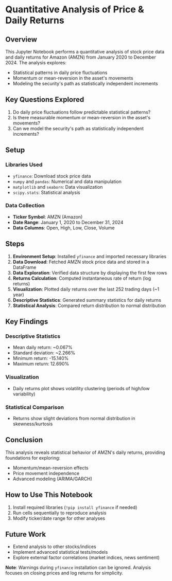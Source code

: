 # Quantitative Analysis of Price & Daily Returns

## Overview  
This Jupyter Notebook performs a quantitative analysis of stock price data and daily returns for Amazon (AMZN) from January 2020 to December 2024. The analysis explores:  
- Statistical patterns in daily price fluctuations  
- Momentum or mean-reversion in the asset's movements  
- Modeling the security's path as statistically independent increments  

## Key Questions Explored  
1. Do daily price fluctuations follow predictable statistical patterns?  
2. Is there measurable momentum or mean-reversion in the asset's movements?  
3. Can we model the security's path as statistically independent increments?  

## Setup  

### Libraries Used  
- `yfinance`: Download stock price data  
- `numpy` and `pandas`: Numerical and data manipulation  
- `matplotlib` and `seaborn`: Data visualization  
- `scipy.stats`: Statistical analysis  

### Data Collection  
- **Ticker Symbol**: AMZN (Amazon)  
- **Date Range**: January 1, 2020 to December 31, 2024  
- **Data Columns**: Open, High, Low, Close, Volume  

## Steps  
1. **Environment Setup**: Installed `yfinance` and imported necessary libraries  
2. **Data Download**: Fetched AMZN stock price data and stored in a DataFrame  
3. **Data Exploration**: Verified data structure by displaying the first few rows  
4. **Returns Calculation**: Computed instantaneous rate of return (log returns)  
5. **Visualization**: Plotted daily returns over the last 252 trading days (~1 year)  
6. **Descriptive Statistics**: Generated summary statistics for daily returns  
7. **Statistical Analysis**: Compared return distribution to normal distribution  

## Key Findings  

### Descriptive Statistics  
- Mean daily return: ~0.067%  
- Standard deviation: ~2.266%  
- Minimum return: -15.140%  
- Maximum return: 12.690%  

### Visualization  
- Daily returns plot shows volatility clustering (periods of high/low variability)  

### Statistical Comparison  
- Returns show slight deviations from normal distribution in skewness/kurtosis  

## Conclusion  
This analysis reveals statistical behavior of AMZN's daily returns, providing foundations for exploring:  
- Momentum/mean-reversion effects  
- Price movement independence  
- Advanced modeling (ARIMA/GARCH)  

## How to Use This Notebook  
1. Install required libraries (`!pip install yfinance` if needed)  
2. Run cells sequentially to reproduce analysis  
3. Modify ticker/date range for other analyses  

## Future Work  
- Extend analysis to other stocks/indices  
- Implement advanced statistical tests/models  
- Explore external factor correlations (market indices, news sentiment)  

**Note**: Warnings during `yfinance` installation can be ignored. Analysis focuses on closing prices and log returns for simplicity.  
